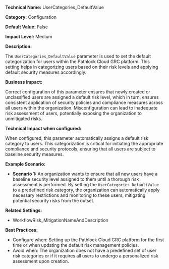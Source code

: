 **Technical Name:** UserCategories_DefaultValue

**Category:** Configuration

**Default Value:** False

**Impact Level:** Medium

**Description:**

The `UserCategories_DefaultValue` parameter is used to set the default categorization for users within the Pathlock Cloud GRC platform. This setting helps in categorizing users based on their risk levels and applying default security measures accordingly.

**Business Impact:**

Correct configuration of this parameter ensures that newly created or unclassified users are assigned a default risk level, which in turn, ensures consistent application of security policies and compliance measures across all users within the organization. Misconfiguration can lead to inadequate risk assessment of users, potentially exposing the organization to unmitigated risks.

**Technical Impact when configured:**

When configured, this parameter automatically assigns a default risk category to users. This categorization is critical for initiating the appropriate compliance and security protocols, ensuring that all users are subject to baseline security measures.

**Example Scenario:**

- **Scenario 1:** An organization wants to ensure that all new users have a baseline security level assigned to them until a thorough risk assessment is performed. By setting the `UserCategories_DefaultValue` to a predefined risk category, the organization can automatically apply necessary restrictions and monitoring to these users, mitigating potential security risks from the outset.

**Related Settings:**

- WorkflowRisk_MitigationNameAndDescription

**Best Practices:** 

- Configure when: Setting up the Pathlock Cloud GRC platform for the first time or when updating the default risk management policies.
- Avoid when: The organization does not have a predefined set of user risk categories or if it requires all users to undergo a personalized risk assessment upon creation.